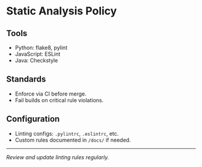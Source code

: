 # Static Analysis Policy

## Tools
- Python: flake8, pylint
- JavaScript: ESLint
- Java: Checkstyle

## Standards
- Enforce via CI before merge.
- Fail builds on critical rule violations.

## Configuration
- Linting configs: `.pylintrc`, `.eslintrc`, etc.
- Custom rules documented in `/docs/` if needed.

---

_Review and update linting rules regularly._
